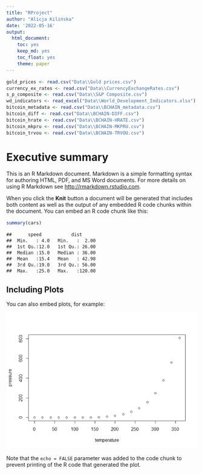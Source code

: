 ```yaml
---
title: "RProject"
author: "Alicja Kilińska"
date: '2022-05-16'
output: 
  html_document: 
    toc: yes
    keep_md: yes
    toc_float: yes
    theme: paper
---
```


<!-- 
Library to install:

- ggplot2
- plotly
- dplyr
- knitr
- DT
- readxl
-->

<!-- Load the libraries -->
<!-- Hide warnings and messages -->



<!-- Import Data from Files -->

```r
gold_prices <- read.csv("Data\\Gold prices.csv")
currency_ex_rates <- read.csv("Data\\CurrencyExchangeRates.csv")
s_p_composite <- read.csv("Data\\S&P Composite.csv")
wd_indicators <- read_excel("Data\\World_Development_Indicators.xlsx")
bitcoin_metadata <- read.csv("Data\\BCHAIN_metadata.csv")
bitcoin_diff <- read.csv("Data\\BCHAIN-DIFF.csv")
bitcoin_hrate <- read.csv("Data\\BCHAIN-HRATE.csv")
bitcoin_mkpru <- read.csv("Data\\BCHAIN-MKPRU.csv")
bitcoin_trvou <- read.csv("Data\\BCHAIN-TRVOU.csv")
```

# Executive summary

This is an R Markdown document. Markdown is a simple formatting syntax for authoring HTML, PDF, and MS Word documents. For more details on using R Markdown see <http://rmarkdown.rstudio.com>.

When you click the **Knit** button a document will be generated that includes both content as well as the output of any embedded R code chunks within the document. You can embed an R code chunk like this:


```r
summary(cars)
```

```
##      speed           dist       
##  Min.   : 4.0   Min.   :  2.00  
##  1st Qu.:12.0   1st Qu.: 26.00  
##  Median :15.0   Median : 36.00  
##  Mean   :15.4   Mean   : 42.98  
##  3rd Qu.:19.0   3rd Qu.: 56.00  
##  Max.   :25.0   Max.   :120.00
```

## Including Plots

You can also embed plots, for example:

![](RProject_files/figure-html/pressure-1.png)<!-- -->

Note that the `echo = FALSE` parameter was added to the code chunk to prevent printing of the R code that generated the plot.
